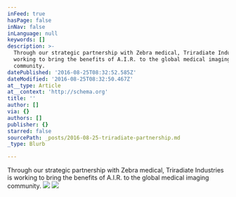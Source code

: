 ```yaml
---
inFeed: true
hasPage: false
inNav: false
inLanguage: null
keywords: []
description: >-
  Through our strategic partnership with Zebra medical, Triradiate Industries is
  working to bring the benefits of A.I.R. to the global medical imaging
  community.
datePublished: '2016-08-25T08:32:52.585Z'
dateModified: '2016-08-25T08:32:50.467Z'
at__type: Article
at__context: 'http://schema.org'
title: ''
author: []
via: {}
authors: []
publisher: {}
starred: false
sourcePath: _posts/2016-08-25-triradiate-partnership.md
_type: Blurb

---
```

Through our strategic partnership with Zebra medical, Triradiate Industries is working to bring the benefits of A.I.R. to the global medical imaging community.
![](https://the-grid-user-content.s3-us-west-2.amazonaws.com/5ef35a7e-37e4-4771-9b25-92ce7a7b0713.png)
![](https://the-grid-user-content.s3-us-west-2.amazonaws.com/7b4d1d4d-664b-45c3-9d25-8ce333c3564f.png)